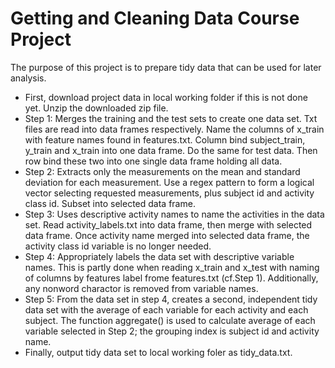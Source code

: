 # Getting and Cleaning Data Course Project

The purpose of this project is to prepare tidy data that can be used for later analysis. 

* First, download project data in local working folder if this is not done yet. Unzip the downloaded zip file.
* Step 1: Merges the training and the test sets to create one data set. Txt files are read into data frames respectively. Name the columns of x_train with feature names found in features.txt. Column bind subject_train, y_train and x_train into one data frame. Do the same for test data. Then row bind these two into one single data frame holding all data.
* Step 2: Extracts only the measurements on the mean and standard deviation for each measurement. Use a regex pattern to form a logical vector selecting requested measurements, plus subject id and activity class id. Subset into selected data frame.
* Step 3: Uses descriptive activity names to name the activities in the data set. Read activity_labels.txt into data frame, then merge with selected data frame. Once activity name merged into selected data frame, the activity class id variable is no longer needed.
* Step 4: Appropriately labels the data set with descriptive variable names. This is partly done when reading x_train and x_test with naming of columns by features label frome features.txt (cf.Step 1). Additionally, any nonword charactor is removed from variable names.
* Step 5: From the data set in step 4, creates a second, independent tidy data set with the average of each variable for each activity and each subject. The function aggregate() is used to calculate average of each variable selected in Step 2; the grouping index is subject id and activity name.
* Finally, output tidy data set to local working foler as tidy_data.txt.
